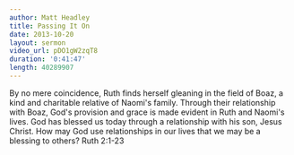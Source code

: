 ```yaml
--- 
author: Matt Headley 
title: Passing It On 
date: 2013-10-20 
layout: sermon
video_url: pDO1gW2zqT8
duration: '0:41:47'
length: 40289907 
---
```


By no mere coincidence, Ruth finds herself gleaning in the field of Boaz, a kind and charitable relative of Naomi's family. Through their relationship with Boaz, God's provision and grace is made evident in Ruth and Naomi's lives. God has blessed us today through a relationship with his son, Jesus Christ. How may God use relationships in our lives that we may be a blessing to others? Ruth 2:1-23
